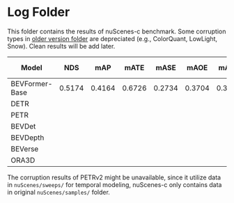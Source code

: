 # Log Folder

This folder contains the results of nuScenes-c benchmark. Some corruption types in [older version folder](./old_version/) are depreciated (e.g., ColorQuant, LowLight, Snow). Clean results will be add later.

| **Model** | **NDS** | **mAP** | **mATE** | **mASE** | **mAOE** | **mAVE** | **mAAE** |  **Clean Config** |  **Corruption Config** | 
| ------- | ------- |------- | ------- | ------- |------- | ------- | ------- |------- | ------- | 
|  BEVFormer-Base   |  0.5174    | 0.4164    | 0.6726     | 0.2734     | 0.3704     | 0.3941     | 0.1974     | [config](../zoo/BEVFormer/projects/configs/bevformer/bevformer_base.py) | [config](../zoo/BEVFormer/projects/configs/robust_test/bevformer_base.py) |
|  DETR   | | | | | | | | | [config](../zoo/DETR3D//projects//configs//robust_test/) |
|  PETR   | | | | | | | | | [config](../zoo/PETR/projects/configs/robust_test/) |
|  BEVDet    | | | | | | | |  | TBD |
|  BEVDepth   | | | | | | | |   | TBD |
|  BEVerse   | | | | | | | |   | [config](../zoo/BEVerse//projects//configs//robust_test/) |
|  ORA3D   | | | | | | | |  |  [config](../zoo/ora3d/projects/configs/robust_test/) |

The corruption results of PETRv2 might be unavailable, since it utilize data in `nuScenes/sweeps/` for temporal modeling, nuScenes-c only contains data in original `nuScenes/samples/` folder.